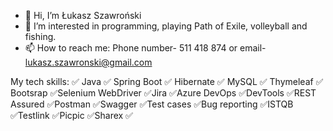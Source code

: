 - 👋 Hi, I’m Łukasz Szawroński
- 👀 I’m interested in programming, playing Path of Exile, volleyball and fishing.
- 📫 How to reach me: Phone number- 511 418 874 or email- lukasz.szawronski@gmail.com

My tech skills:
✅ Java ✅ Spring Boot ✅ Hibernate ✅ MySQL ✅ Thymeleaf ✅ Bootsrap
✅Selenium WebDriver ✅Jira ✅Azure DevOps ✅DevTools ✅REST Assured 
✅Postman ✅Swagger ✅Test cases ✅Bug reporting ✅ISTQB
✅Testlink ✅Picpic ✅Sharex ✅
